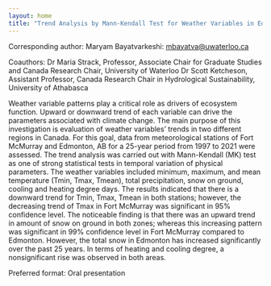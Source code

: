 ```yaml
---
layout: home
title: "Trend Analysis by Mann-Kendall Test for Weather Variables in Edmonton and Fort McMurray"
---
```



Corresponding author: Maryam Bayatvarkeshi: mbayatva@uwaterloo.ca

Coauthors: Dr Maria Strack, Professor, Associate Chair for Graduate Studies and Canada Research Chair, University of Waterloo
  Dr Scott Ketcheson, Assistant Professor, Canada Research Chair in Hydrological Sustainability, University of Athabasca 

Weather variable patterns play a critical role as drivers of ecosystem function. Upward or downward trend of each variable can drive the parameters associated with climate change. The main purpose of this investigation is evaluation of weather variables’ trends in two different regions in Canada. For this goal, data from meteorological stations of Fort McMurray and Edmonton, AB for a 25-year period from 1997 to 2021 were assessed. The trend analysis was carried out with Mann-Kendall (MK) test as one of strong statistical tests in temporal variation of physical parameters. The weather variables included minimum, maximum, and mean temperature (Tmin, Tmax, Tmean), total precipitation, snow on ground, cooling and heating degree days. The results indicated that there is a downward trend for Tmin, Tmax, Tmean in both stations; however, the decreasing trend of Tmax in Fort McMurray was significant in 95% confidence level. The noticeable finding is that there was an upward trend in amount of snow on ground in both zones; whereas this increasing pattern was significant in 99% confidence level in Fort McMurray compared to Edmonton. However, the total snow in Edmonton has increased significantly over the past 25 years. In terms of heating and cooling degree, a nonsignificant rise was observed in both areas.

Preferred format: Oral presentation
